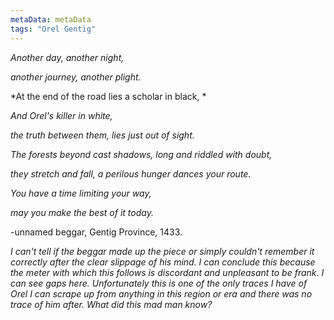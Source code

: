 ```yaml
---
metaData: metaData
tags: "Orel Gentig"
---
```


*Another day, another night,*

*another journey, another plight.*

*At the end of the road lies a scholar in black, *

*And Orel's killer in white,*

*the truth between them, lies just out of sight.*

*The forests beyond cast shadows, long and riddled with doubt,*

*they stretch and fall, a perilous hunger dances your route.*

*You have a time limiting your way,*

*may you make the best of it today.*

-unnamed beggar, Gentig Province, 1433.

*I can't tell if the beggar made up the piece or simply couldn't remember it correctly after the clear slippage of his mind. I can conclude this because the meter with which this follows is discordant and unpleasant to be frank. I can see gaps here. Unfortunately this is one of the only traces I have of Orel I can scrape up from anything in this region or era and there was no trace of him after. What did this mad man know?*